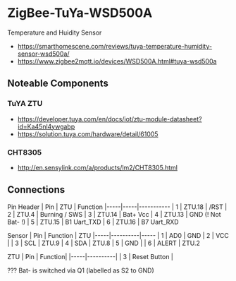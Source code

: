 # ZigBee-TuYa-WSD500A

Temperature and Huidity Sensor
* https://smarthomescene.com/reviews/tuya-temperature-humidity-sensor-wsd500a/
* https://www.zigbee2mqtt.io/devices/WSD500A.html#tuya-wsd500a

## Noteable Components

### TuYA ZTU 
* https://developer.tuya.com/en/docs/iot/ztu-module-datasheet?id=Ka45nl4ywgabp
* https://solution.tuya.com/hardware/detail/61005

### CHT8305 
* http://en.sensylink.com/a/products/lm2/CHT8305.html

## Connections

Pin Header
| Pin | ZTU | Function
|-----|-----|-----------
| 1 | ZTU.18 | /RST
| 2 | ZTU.4 |  Burning / SWS
| 3 | ZTU.14 | Bat+ Vcc
| 4 | ZTU.13 | GND (! Not Bat- !)
| 5 | ZTU.15 | B1 Uart_TXD
| 6 | ZTU.16 | B7 Uart_RXD

Sensor
| Pin | Function | ZTU
|-----|----------|-----
| 1 | AD0 | GND
| 2 | VCC |
| 3 | SCL | ZTU.9
| 4 | SDA | ZTU.8
| 5 | GND |
| 6 | ALERT | ZTU.2

ZTU
| Pin | Function|
|-----|----------|
| 3 | Reset Button |

??? Bat- is switched via Q1 (labelled as S2 to GND)
